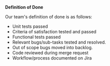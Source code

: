 **Definition of Done**

Our team's definition of done is as follows:

- Unit tests passed
- Criteria of satisfaction tested and passed
- Functional tests passed
- Relevant bugs/sub-tasks tested and resolved. 
- Out of scope bugs moved into backlog.
- Code reviewed during merge request 
- Workflow/process documented on Jira



